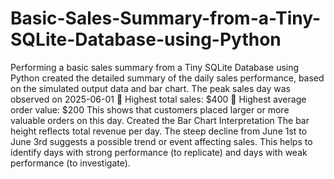 # Basic-Sales-Summary-from-a-Tiny-SQLite-Database-using-Python
Performing a basic sales summary from a Tiny SQLite Database using Python
created the  detailed summary of the daily sales performance, based on the simulated output data and bar chart.
The peak sales day was observed on 2025-06-01
🔼 Highest total sales: $400
🔼 Highest average order value: $200
This shows that customers placed larger or more valuable orders on this day.
Created the Bar Chart Interpretation
The bar height reflects total revenue per day.
The steep decline from June 1st to June 3rd suggests a possible trend or event affecting sales.
This helps to identify days with strong performance (to replicate) and days with weak performance (to investigate).
